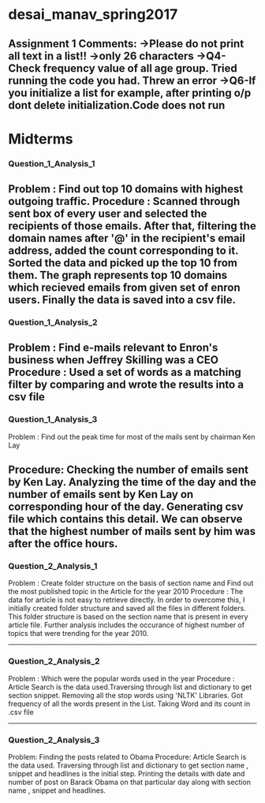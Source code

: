 # desai_manav_spring2017
Assignment 1 Comments:
->Please do not print all text in a list!!
->only 26 characters
->Q4-Check frequency value of all age group. Tried running the code you had. Threw an error
->Q6-If you initialize a list for example, after printing o/p dont  delete initialization.Code does not run
------------------------------------------------------------------------------------------------------------------------
# Midterms 

### Question_1_Analysis_1

Problem : Find out top 10 domains with highest outgoing traffic.
Procedure : Scanned through sent box of every user and selected the recipients of those emails. After that, filtering the domain names after '@' in the recipient's email address, added the count corresponding to it. Sorted the data and picked up the top 10 from them. The graph represents top 10 domains which recieved emails from given set of enron users. Finally the data is saved into a csv file.
-------------------------------------------------------------------
### Question_1_Analysis_2
Problem : Find e-mails relevant to Enron's business when Jeffrey Skilling was a CEO
Procedure : Used a set of words as a matching filter by comparing and wrote the results into a csv file
-------------------------------------------------------------------
### Question_1_Analysis_3
Problem : Find out the peak time for most of the mails sent by chairman Ken Lay

Procedure: Checking the number of emails sent by Ken Lay. Analyzing the time of the day and the number of emails sent by Ken Lay on corresponding hour of the day. Generating csv file which contains this detail. We can observe that the highest number of mails sent by him was after the office hours. 
-------------------------------------------------------------------
### Question_2_Analysis_1
Problem :  Create folder structure on the basis of section name and Find out the most published topic in the Article for the year 2010
Procedure : The data for article is not easy to retrieve directly. In order to overcome this, I initially created folder structure and saved all the files in different folders. This folder structure is based on the section name that is present in every article file. Further analysis includes the occurance of highest number of topics that were trending for the year 2010.

-------------------------------------------------------------------
### Question_2_Analysis_2
Problem : Which were the popular words used in the year
Procedure : Article Search is the data used.Traversing through list and dictionary to get section snippet. Removing all the stop words using 'NLTK' Libraries. Got frequency of all the words present in the List. Taking Word and its count in .csv file 

-------------------------------------------------------------------
### Question_2_Analysis_3
Problem: Finding the posts related to Obama
Procedure: Article Search is the data used. Traversing through list and dictionary to get section name , snippet and headlines is the initial step. Printing the details with date and number of post on Barack Obama on that particular day along with section name , snippet and headlines.